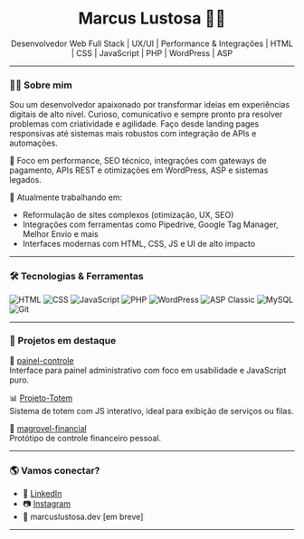 <h1 align="center">Marcus Lustosa 👨‍💻</h1>

<p align="center">Desenvolvedor Web Full Stack | UX/UI | Performance & Integrações | HTML | CSS | JavaScript | PHP | WordPress | ASP</p>

---

### 👨‍💻 Sobre mim

Sou um desenvolvedor apaixonado por transformar ideias em experiências digitais de alto nível. Curioso, comunicativo e sempre pronto pra resolver problemas com criatividade e agilidade. Faço desde landing pages responsivas até sistemas mais robustos com integração de APIs e automações.

🧠 Foco em performance, SEO técnico, integrações com gateways de pagamento, APIs REST e otimizações em WordPress, ASP e sistemas legados.

🚀 Atualmente trabalhando em:
- Reformulação de sites complexos (otimização, UX, SEO)
- Integrações com ferramentas como Pipedrive, Google Tag Manager, Melhor Envio e mais
- Interfaces modernas com HTML, CSS, JS e UI de alto impacto

---

### 🛠️ Tecnologias & Ferramentas

![HTML](https://img.shields.io/badge/-HTML5-e34f26?style=flat&logo=html5&logoColor=white)
![CSS](https://img.shields.io/badge/-CSS3-1572b6?style=flat&logo=css3)
![JavaScript](https://img.shields.io/badge/-JavaScript-f7df1e?style=flat&logo=javascript&logoColor=black)
![PHP](https://img.shields.io/badge/-PHP-777bb4?style=flat&logo=php&logoColor=white)
![WordPress](https://img.shields.io/badge/-WordPress-21759b?style=flat&logo=wordpress)
![ASP Classic](https://img.shields.io/badge/-ASP-000000?style=flat&logo=dotnet&logoColor=white)
![MySQL](https://img.shields.io/badge/-MySQL-4479a1?style=flat&logo=mysql&logoColor=white)
![Git](https://img.shields.io/badge/-Git-f05032?style=flat&logo=git&logoColor=white)

---

### 📂 Projetos em destaque

🔧 [painel-controle](https://github.com/marcuslustosa/painel-controle)  
Interface para painel administrativo com foco em usabilidade e JavaScript puro.

📊 [Projeto-Totem](https://github.com/marcuslustosa/Projeto-Totem)  
Sistema de totem com JS interativo, ideal para exibição de serviços ou filas.

💸 [magrovel-financial](https://github.com/marcuslustosa/magrovel-financial)  
Protótipo de controle financeiro pessoal.

---

### 🌎 Vamos conectar?

- 💼 [LinkedIn](https://www.linkedin.com/in/marcus-lustosa-325049293/)
- 📷 [Instagram](https://instagram.com/marcuslustosa_)
- 💬 marcuslustosa.dev [em breve]

---
